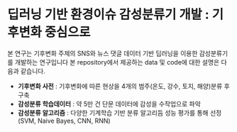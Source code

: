 # 딥러닝 기반 환경이슈 감성분류기 개발 : 기후변화 중심으로
  
  본 연구는 기후변화 주제의 SNS와 뉴스 댓글 데이터 기반 딥러닝을 이용한 감성분류기를 개발하는 연구입니다
  본 repository에서 제공하는 data 및 code에 대한 설명은 다음과 같습니다.
  
 - **기후변화 사전** : 기후변화에 따른 현상을 4개의 범주(온도, 강수, 토지, 해양)분류 후 구축
 - **감성분류 학습데이터** : 약 5만 건 단문 데이터에 감성을 수작업으로 파악 
 - **감성분류 알고리즘** : 다양한 기계학습 기반 분류 알고리듬 성능 평가를 통해 선정 (SVM, Naive Bayes, CNN, RNN)
 
